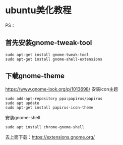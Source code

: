 # ubuntu美化教程
PS：

## 首先安装gnome-tweak-tool
```
sudo apt-get install gnome-tweak-tool
sudo apt-get install gnome-shell-extensions
```

## 下载gnome-theme
https://www.gnome-look.org/p/1013698/
安装icon主题
```
sudo add-apt-repository ppa:papirus/papirus
sudo apt update 
sudo apt-get install papirus-icon-theme
```

安装gnome-shell
```
sudo apt install chrome-gnome-shell
```
去上面下载：https://extensions.gnome.org/


